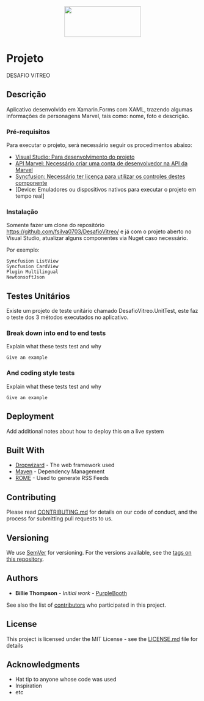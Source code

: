 <center><img src="https://upload.wikimedia.org/wikipedia/commons/thumb/0/04/MarvelLogo.svg/1200px-MarvelLogo.svg.png" width="200" height="80"></center>

# Projeto

DESAFIO VITREO

## Descrição

Aplicativo desenvolvido em Xamarin.Forms com XAML, trazendo algumas informações de personagens Marvel, tais como: nome, foto e descrição. 

### Pré-requisitos

Para executar o projeto, será necessário seguir os procedimentos abaixo:

- [Visual Studio: Para desenvolvimento do projeto](https://visualstudio.microsoft.com/pt-br/vs/community/)
- [API Marvel: Necessário criar uma conta de desenvolvedor na API da Marvel](https://developer.marvel.com/)
- [Syncfusion: Necessário ter licença para utilizar os controles destes componente](https://www.syncfusion.com/xamarin-ui-controls)
- [Device: Emuladores ou dispositivos nativos para executar o projeto em tempo real] 

### Instalação

Somente fazer um clone do repositório https://github.com/fsilva0703/DesafioVitreo/ e já com o projeto aberto no Visual Studio, atualizar alguns componentes via Nuget caso necessário.

Por exemplo:

```
Syncfusion ListView
Syncfusion CardView
Plugin Multilingual
NewtonsoftJson
```

## Testes Unitários

Existe um projeto de teste unitário chamado DesafioVitreo.UnitTest, este faz o teste dos 3 métodos executados no aplicativo.

### Break down into end to end tests

Explain what these tests test and why

```
Give an example
```

### And coding style tests

Explain what these tests test and why

```
Give an example
```

## Deployment

Add additional notes about how to deploy this on a live system

## Built With

* [Dropwizard](http://www.dropwizard.io/1.0.2/docs/) - The web framework used
* [Maven](https://maven.apache.org/) - Dependency Management
* [ROME](https://rometools.github.io/rome/) - Used to generate RSS Feeds

## Contributing

Please read [CONTRIBUTING.md](https://gist.github.com/PurpleBooth/b24679402957c63ec426) for details on our code of conduct, and the process for submitting pull requests to us.

## Versioning

We use [SemVer](http://semver.org/) for versioning. For the versions available, see the [tags on this repository](https://github.com/your/project/tags). 

## Authors

* **Billie Thompson** - *Initial work* - [PurpleBooth](https://github.com/PurpleBooth)

See also the list of [contributors](https://github.com/your/project/contributors) who participated in this project.

## License

This project is licensed under the MIT License - see the [LICENSE.md](LICENSE.md) file for details

## Acknowledgments

* Hat tip to anyone whose code was used
* Inspiration
* etc

